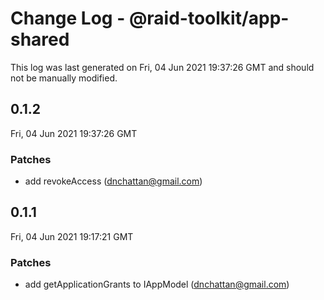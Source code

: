 # Change Log - @raid-toolkit/app-shared

This log was last generated on Fri, 04 Jun 2021 19:37:26 GMT and should not be manually modified.

<!-- Start content -->

## 0.1.2

Fri, 04 Jun 2021 19:37:26 GMT

### Patches

- add revokeAccess (dnchattan@gmail.com)

## 0.1.1

Fri, 04 Jun 2021 19:17:21 GMT

### Patches

- add getApplicationGrants to IAppModel (dnchattan@gmail.com)
